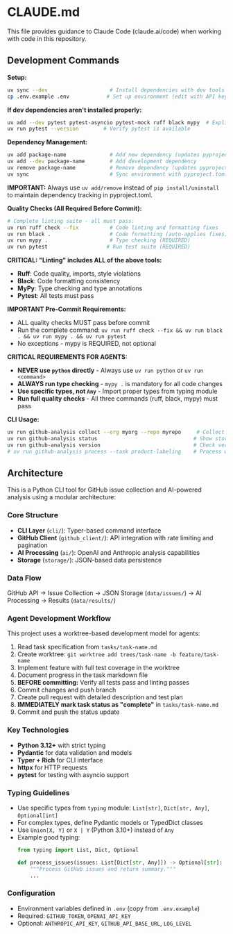 # CLAUDE.md

This file provides guidance to Claude Code (claude.ai/code) when working with code in this repository.

## Development Commands

**Setup:**
```bash
uv sync --dev                    # Install dependencies with dev tools
cp .env.example .env            # Set up environment (edit with API keys)
```

**If dev dependencies aren't installed properly:**
```bash
uv add --dev pytest pytest-asyncio pytest-mock ruff black mypy  # Explicitly install dev tools
uv run pytest --version        # Verify pytest is available
```

**Dependency Management:**
```bash
uv add package-name              # Add new dependency (updates pyproject.toml)
uv add --dev package-name        # Add development dependency
uv remove package-name           # Remove dependency (updates pyproject.toml)
uv sync                          # Sync environment with pyproject.toml
```
**IMPORTANT:** Always use `uv add/remove` instead of `pip install/uninstall` to maintain dependency tracking in pyproject.toml.

**Quality Checks (All Required Before Commit):**
```bash
# Complete linting suite - all must pass:
uv run ruff check --fix          # Code linting and formatting fixes
uv run black .                   # Code formatting (auto-applies fixes)  
uv run mypy .                    # Type checking (REQUIRED)
uv run pytest                   # Run test suite (REQUIRED)
```

**CRITICAL: "Linting" includes ALL of the above tools:**
- **Ruff**: Code quality, imports, style violations
- **Black**: Code formatting consistency  
- **MyPy**: Type checking and type annotations
- **Pytest**: All tests must pass

**IMPORTANT Pre-Commit Requirements:**
- ALL quality checks MUST pass before commit
- Run the complete command: `uv run ruff check --fix && uv run black . && uv run mypy . && uv run pytest`
- No exceptions - mypy is REQUIRED, not optional

**CRITICAL REQUIREMENTS FOR AGENTS:**
- **NEVER use `python` directly** - Always use `uv run python` or `uv run <command>`
- **ALWAYS run type checking** - `mypy .` is mandatory for all code changes
- **Use specific types, not `Any`** - Import proper types from typing module
- **Run full quality checks** - All three commands (ruff, black, mypy) must pass

**CLI Usage:**
```bash
uv run github-analysis collect --org myorg --repo myrepo     # Collect GitHub issues
uv run github-analysis status                               # Show storage statistics  
uv run github-analysis version                              # Check version
# uv run github-analysis process --task product-labeling    # Process with AI (future)
```

## Architecture

This is a Python CLI tool for GitHub issue collection and AI-powered analysis using a modular architecture:

### Core Structure
- **CLI Layer** (`cli/`): Typer-based command interface
- **GitHub Client** (`github_client/`): API integration with rate limiting and pagination
- **AI Processing** (`ai/`): OpenAI and Anthropic analysis capabilities
- **Storage** (`storage/`): JSON-based data persistence

### Data Flow
GitHub API → Issue Collection → JSON Storage (`data/issues/`) → AI Processing → Results (`data/results/`)

### Agent Development Workflow
This project uses a worktree-based development model for agents:

1. Read task specification from `tasks/task-name.md`
2. Create worktree: `git worktree add trees/task-name -b feature/task-name`
3. Implement feature with full test coverage in the worktree
4. Document progress in the task markdown file
5. **BEFORE committing:** Verify all tests pass and linting passes
6. Commit changes and push branch
7. Create pull request with detailed description and test plan
8. **IMMEDIATELY mark task status as "complete"** in `tasks/task-name.md`
9. Commit and push the status update

### Key Technologies
- **Python 3.12+** with strict typing
- **Pydantic** for data validation and models
- **Typer + Rich** for CLI interface
- **httpx** for HTTP requests
- **pytest** for testing with asyncio support

### Typing Guidelines
- Use specific types from `typing` module: `List[str]`, `Dict[str, Any]`, `Optional[int]`
- For complex types, define Pydantic models or TypedDict classes
- Use `Union[X, Y]` or `X | Y` (Python 3.10+) instead of `Any`
- Example good typing:
  ```python
  from typing import List, Dict, Optional
  
  def process_issues(issues: List[Dict[str, Any]]) -> Optional[str]:
      """Process GitHub issues and return summary."""
      ...
  ```

### Configuration
- Environment variables defined in `.env` (copy from `.env.example`)
- Required: `GITHUB_TOKEN`, `OPENAI_API_KEY`
- Optional: `ANTHROPIC_API_KEY`, `GITHUB_API_BASE_URL`, `LOG_LEVEL`